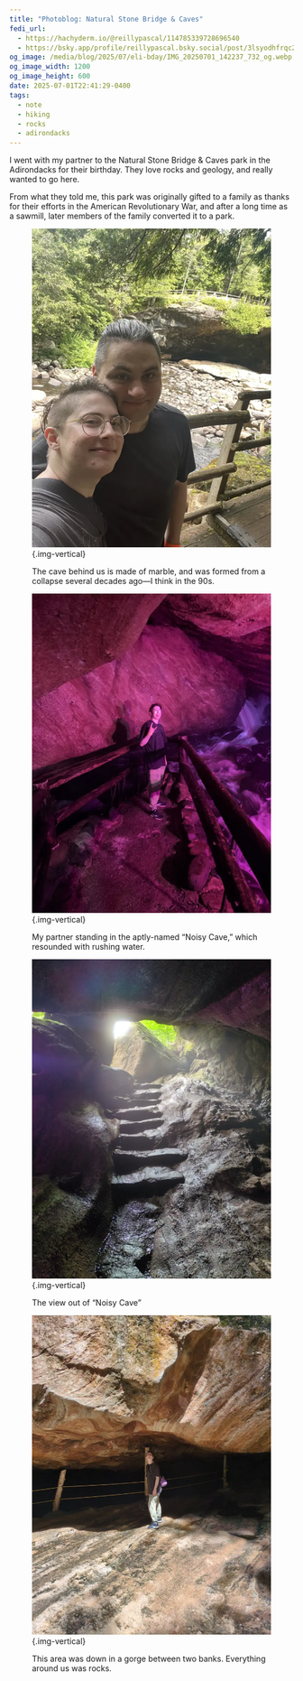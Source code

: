 ```yaml
---
title: "Photoblog: Natural Stone Bridge & Caves"
fedi_url:
  - https://hachyderm.io/@reillypascal/114785339728696540
  - https://bsky.app/profile/reillypascal.bsky.social/post/3lsyodhfrqc2p
og_image: /media/blog/2025/07/eli-bday/IMG_20250701_142237_732_og.webp
og_image_width: 1200 
og_image_height: 600 
date: 2025-07-01T22:41:29-0400
tags:
  - note
  - hiking
  - rocks
  - adirondacks
---
```


<link rel="stylesheet" type="text/css" href="/styles/notes-photos.css">

I went with my partner to the Natural Stone Bridge & Caves park in the Adirondacks for their birthday. They love rocks and geology, and really wanted to go here.

From what they told me, this park was originally gifted to a family as thanks for their efforts in the American Revolutionary War, and after a long time as a sawmill, later members of the family converted it to a park.

<figure>

![My partner and me, with a walkway handrail and a marble cave entrance visible in the background](/media/blog/2025/07/eli-bday/IMG_2509.webp){.img-vertical}

<figcaption>The cave behind us is made of marble, and was formed from a collapse several decades ago—I think in the 90s.</figcaption>
</figure>

<figure>

![A person in a black T-shirt, sweats, and glasses (my partner) making a “rock-n-roll” hand gesture and sticking out their tongue](/media/blog/2025/07/eli-bday/IMG_20250701_134137_818.webp){.img-vertical}

<figcaption>My partner standing in the aptly-named “Noisy Cave,” which resounded with rushing water.</figcaption>
</figure>

<figure>

![The view out of a rocky cave, with stair steps cut into the ascent and sunlight peeking through the entrance](/media/blog/2025/07/eli-bday/IMG_20250701_134225_296.webp){.img-vertical}

<figcaption>The view out of “Noisy Cave”</figcaption>
</figure>

<figure>

![My partner standing on a flat, rocky surface under a brown and tan striped rock overhang](/media/blog/2025/07/eli-bday/IMG_20250701_142237_732.webp){.img-vertical}

<figcaption>This area was down in a gorge between two banks. Everything around us was rocks.</figcaption>
</figure>
